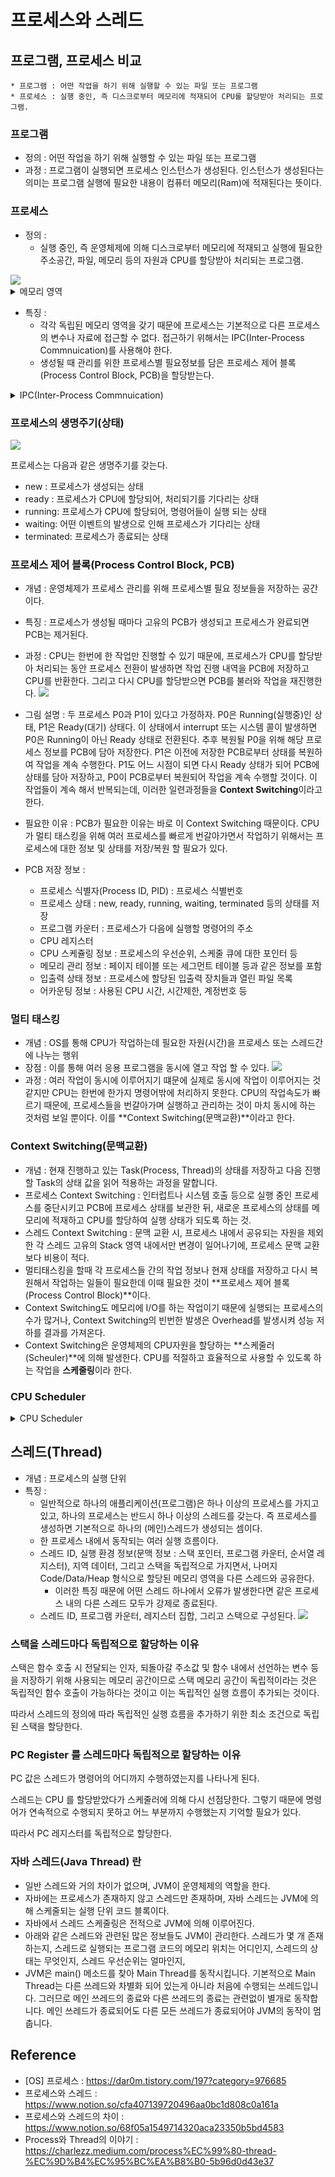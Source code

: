 # 프로세스와 스레드

## 프로그램, 프로세스 비교
```
* 프로그램 : 어떤 작업을 하기 위해 실행할 수 있는 파일 또는 프로그램
* 프로세스 : 실행 중인, 즉 디스크로부터 메모리에 적재되어 CPU를 할당받아 처리되는 프로그램. 
```
### 프로그램
- 정의 : 어떤 작업을 하기 위해 실행할 수 있는 파일 또는 프로그램
- 과정 : 프로그램이 실행되면 프로세스 인스턴스가 생성된다. 인스턴스가 생성된다는 의미는 프로그램 실행에 필요한 내용이 컴퓨터 메모리(Ram)에 적재된다는 뜻이다.

### 프로세스
- 정의 : 
	- 실행 중인, 즉 운영체제에 의해 디스크로부터 메모리에 적재되고 실행에 필요한 주소공간, 파일, 메모리 등의 자원과 CPU를 할당받아 처리되는 프로그램.
<img src="https://gmlwjd9405.github.io/images/os-process-and-thread/thread.png"/>

<details>
<summary>메모리 영역</summary>
<div markdown="1">       

**코드(Code) 영역:**

실행할 프로그램의 코드 및 매크로 상수가 기계어 형태로 저장되는 영역이다. CPU는 코드영역에 저장된 명령어를 하나씩 처리한다.

**데이터(Data) 영역:**

데이터 영역은 코드에서 선언한 전역 변수와 정적(static) 변수가 저장되는 영역이다. 데이터 영역은 프로그램의 시작과 함께 할당되어 종료될 때 소멸된다.

**스택(Stack) 영역:**

스택 영역은 함수 안에서 선언된 지역변수, 매개변수, 리턴값, 등이 저장되고 함수 호출시 기록하고 종료되면 제거한다.

스택이라는 자료구조 명칭에서도 알 수 있듯이 후위선출(LIFO) 메커니즘을 따른다.

흔히 재귀함수를 통해 너무 많은 함수를 호출하게 되는 경우 스택 영역이 초과하면서 Stack Overflow(스택오버플로우)에러가 발생한다.

**힙(Heap) 영역:**

힙 영역은 관리가 가능한 데이터 이외의 다른 형태의 데이터를 관리하기 위한 공간(Free Space)이다.

이 공간은 동적 메모리 할당 공간이므로 사용이 끝나면 운영체제가 쓸수 있도록 반납해야 한다. 프로그램이 실행하는 순간 프로그램이 사용할 메모리 크기를 고려하여 메모리의 할당이 이루어지는 데이터 또는 스택과 같은 정적 메모리 할당과는 대조적이다.

동적 메모리 할당은 어느 시점에 어느 정도의 공간을 할당할 수 있을지 정확히게 예측할 수 없으므로, 런타임에 확인가능하다.
</div>
</details>

- 특징 : 
	- 각각 독립된 메모리 영역을 갖기 때문에 프로세스는 기본적으로 다른 프로세스의 변수나 자료에 접근할 수 없다. 접근하기 위해서는 IPC(Inter-Process Commnuication)를 사용해야 한다.
	- 생성될 때 관리를 위한 프로세스별 필요정보를 담은 프로세스 제어 블록(Process Control Block, PCB)을 할당받는다.

<details>
<summary>IPC(Inter-Process Commnuication)</summary>
<div markdown="1">     
IPC란 운영체제 상에서 실행 중인 프로세스 간에 정보를 주고받는 것을 말한다.
  
IPC의 종류로는 파이프, 소켓, 공유메모리 등이 있다.

![](https://s3.us-west-2.amazonaws.com/secure.notion-static.com/33e9c891-6ffe-4340-bd67-8f6f921e83f7/Untitled.png?X-Amz-Algorithm=AWS4-HMAC-SHA256&X-Amz-Content-Sha256=UNSIGNED-PAYLOAD&X-Amz-Credential=AKIAT73L2G45EIPT3X45%2F20211123%2Fus-west-2%2Fs3%2Faws4_request&X-Amz-Date=20211123T062036Z&X-Amz-Expires=86400&X-Amz-Signature=43f254924f6ccdf535259a32b930a47ced1d41f7b12467125c665db6a3a491ec&X-Amz-SignedHeaders=host&response-content-disposition=filename%20%3D%22Untitled.png%22&x-id=GetObject)

</div>
</details>

### 프로세스의 생명주기(상태)
![](https://miro.medium.com/max/652/0*g5eqOhLlurGLIz_3.jpg)

프로세스는 다음과 같은 생명주기를 갖는다.

-   new : 프로세스가 생성되는 상태
-   ready : 프로세스가 CPU에 할당되어, 처리되기를 기다리는 상태
-   running: 프로세스가 CPU에 할당되어, 명령어들이 실행 되는 상태
-   waiting: 어떤 이벤트의 발생으로 인해 프로세스가 기다리는 상태
-   terminated: 프로세스가 종료되는 상태

### 프로세스 제어 블록(Process Control Block, PCB)

- 개념 : 운영체제가 프로세스 관리를 위해 프로세스별 필요 정보들을 저장하는 공간이다.
-  특징 : 프로세스가 생성될 때마다 고유의 PCB가 생성되고 프로세스가 완료되면 PCB는 제거된다.
-  과정 : CPU는 한번에 한 작업만 진행할 수 있기 때문에, 프로세스가 CPU를 할당받아 처리되는 동안 프로세스 전환이 발생하면 작업 진행 내역을 PCB에 저장하고 CPU를 반환한다. 그리고 다시 CPU를 할당받으면 PCB를 불러와 작업을 재진행한다.
![](https://s3.us-west-2.amazonaws.com/secure.notion-static.com/cef40ce1-803b-4e6c-9e2c-efcf16962761/Untitled.png?X-Amz-Algorithm=AWS4-HMAC-SHA256&X-Amz-Content-Sha256=UNSIGNED-PAYLOAD&X-Amz-Credential=AKIAT73L2G45EIPT3X45%2F20211123%2Fus-west-2%2Fs3%2Faws4_request&X-Amz-Date=20211123T062633Z&X-Amz-Expires=86400&X-Amz-Signature=019c412ef8a9242665cc983af94ab67c4e4b31bf6c2c84029d428f729244e8f3&X-Amz-SignedHeaders=host&response-content-disposition=filename%20%3D%22Untitled.png%22&x-id=GetObject)
- 그림 설명 : 두 프로세스 P0과 P1이 있다고 가정하자. P0은 Running(실행중)인 상태, P1은 Ready(대기) 상태다. 이 상태에서 interrupt 또는 시스템 콜이 발생하면 P0은 Running이 아닌 Ready 상태로 전환된다. 추후 복원될 P0을 위해 해당 프로세스 정보를 PCB에 담아 저장한다. P1은 이전에 저장한 PCB로부터 상태를 복원하여 작업을 계속 수행한다. P1도 어느 시점이 되면 다시 Ready 상태가 되어 PCB에 상태를 담아 저장하고, P0이 PCB로부터 복원되어 작업을 계속 수행할 것이다.
이 작업들이 계속 해서 반복되는데, 이러한 일련과정들을 **Context Switching**이라고 한다.
- 필요한 이유 : PCB가 필요한 이유는 바로 이 Context Switching 때문이다. CPU가 멀티 태스킹을 위해 여러 프로세스를 빠르게 번갈아가면서 작업하기 위해서는 프로세스에 대한 정보 및 상태를 저장/복원 할 필요가 있다.
- PCB 저장 정보 :

	-   프로세스 식별자(Process ID, PID) : 프로세스 식별번호
	-   프로세스 상태 : new, ready, running, waiting, terminated 등의 상태를 저장
	-   프로그램 카운터 : 프로세스가 다음에 실행할 명령어의 주소
	-   CPU 레지스터
	-   CPU 스케쥴링 정보 : 프로세스의 우선순위, 스케줄 큐에 대한 포인터 등
	-   메모리 관리 정보 : 페이지 테이블 또는 세그먼트 테이블 등과 같은 정보를 포함
	-   입출력 상태 정보 : 프로세스에 할당된 입출력 장치들과 열린 파일 목록
	-   어카운팅 정보 : 사용된 CPU 시간, 시간제한, 계정번호 등

### 멀티 태스킹
- 개념 : OS를 통해 CPU가 작업하는데 필요한 자원(시간)을 프로세스 또는 스레드간에 나누는 행위
- 장점 : 이를 통해 여러 응용 프로그램을 동시에 열고 작업 할 수 있다.
![](https://miro.medium.com/max/700/0*jvlxE7iwWWLvzxgo.png)
- 과정 : 여러 작업이 동시에 이루어지기 떄문에 실제로 동시에 작업이 이루어지는 것 같지만 CPU는 한번에 한가지 명령어밖에 처리하지 못한다. CPU의 작업속도가 빠르기 때문에, 프로세스들을 번갈아가며 실행하고 관리하는 것이 마치 동시에 하는 것처럼 보일 뿐이다. 이를 **Context Switching(문맥교환)**이라고 한다.

### Context Switching(문맥교환)
- 개념 : 현재 진행하고 있는 Task(Process, Thread)의 상태를 저장하고 다음 진행할 Task의 상태 값을 읽어 적용하는 과정을 말합니다.
- 프로세스 Context Switching : 인터럽트나 시스템 호출 등으로 실행 중인 프로세스를 중단시키고 PCB에 프로세스 상태를 보관한 뒤, 새로운 프로세스의 상태를 메모리에 적재하고 CPU를 할당하여 실행 상태가 되도록 하는 것. 
- 스레드 Context Switching : 문맥 교환 시, 프로세스 내에서 공유되는 자원을 제외한 각 스레드 고유의 Stack 영역 내에서만 변경이 일어나기에, 프로세스 문맥 교환보다 비용이 적다.
- 멀티태스킹을 할때 각 프로세스들 간의 작업 정보나 현재 상태를 저장하고 다시 복원해서 작업하는 일들이 필요한데 이때 필요한 것이 **프로세스 제어 블록(Process Control Block)**이다.
- Context Switching도 메모리에 I/O를 하는 작업이기 때문에 실행되는 프로세스의 수가 많거나, Context Switching의 빈번한 발생은 Overhead를 발생시켜 성능 저하를 결과를 가져온다.
- Context Switching은 운영체제의 CPU자원을 할당하는 **스케줄러(Scheuler)**에 의해 발생한다. CPU를 적절하고 효율적으로 사용할 수 있도록 하는 작업을 **스케줄링**이라 한다.

### CPU Scheduler

<details>
<summary>CPU Scheduler</summary>
<div markdown="1">    
스케줄러(Scheduler)는 레디 큐에 존재하는 프로세스들을 특정한 우선순위를 기반으로 CPU를 할당받게 해주는 역할을 한다. 스케줄링의 목적은 다음과 같이 3가지로 표현할 수 있다.

-   CPU를 최대한 활용하기
-   대기 시간을 최소화 하기
-   처리량을 최대화 하기

스케줄링은 멀티 태스킹 작업을 만들어내는 데에 있어서 핵심적인 개념이다.
</div>
</details>

## 스레드(Thread)
 - 개념 : 프로세스의 실행 단위
 - 특징 : 
	 - 일반적으로 하나의 애플리케이션(프로그램)은 하나 이상의 프로세스를 가지고 있고, 하나의 프로세스는 반드시 하나 이상의 스레드를 갖는다. 
	 즉 프로세스를 생성하면 기본적으로 하나의 (메인)스레드가 생성되는 셈이다.
	 - 한 프로세스 내에서 동작되는 여러 실행 흐름이다.
	 - 스레드 ID, 실행 환경 정보(문맥 정보 : 스택 포인터, 프로그램 카운터, 순서열 레지스터), 지역 데이터, 그리고 스택을 독립적으로 가지면서,  나머지 Code/Data/Heap 형식으로 할당된 메모리 영역을 다른 스레드와 공유한다.
		 - 이러한 특징 때문에 어떤 스레드 하나에서 오류가 발생한다면 같은 프로세스 내의 다른 스레드 모두가 강제로 종료된다.
	 - 스레드 ID, 프로그램 카운터, 레지스터 집합, 그리고 스택으로 구성된다.
	 ![](https://miro.medium.com/max/700/0*39Jqwl1DcgCaTEGr.png)

### **스택을 스레드마다 독립적으로 할당하는 이유**

스택은 함수 호출 시 전달되는 인자, 되돌아갈 주소값 및 함수 내에서 선언하는 변수 등을 저장하기 위해 사용되는 메모리 공간이므로 스택 메모리 공간이 독립적이라는 것은 독립적인 함수 호출이 가능하다는 것이고 이는 독립적인 실행 흐름이 추가되는 것이다.

따라서 스레드의 정의에 따라 독립적인 실행 흐름을 추가하기 위한 최소 조건으로 독립된 스택을 할당한다.

### **PC Register 를 스레드마다 독립적으로 할당하는 이유**

PC 값은 스레드가 명령어의 어디까지 수행하였는지를 나타나게 된다.

스레드는 CPU 를 할당받았다가 스케줄러에 의해 다시 선점당한다. 그렇기 때문에 명령어가 연속적으로 수행되지 못하고 어느 부분까지 수행했는지 기억할 필요가 있다.

따라서 PC 레지스터를 독립적으로 할당한다.

### 자바 스레드(Java Thread) 란

-   일반 스레드와 거의 차이가 없으며, JVM이 운영체제의 역할을 한다.
-   자바에는 프로세스가 존재하지 않고 스레드만 존재하며, 자바 스레드는 JVM에 의해 스케줄되는 실행 단위 코드 블록이다.
-   자바에서 스레드 스케줄링은 전적으로 JVM에 의해 이루어진다.
-   아래와 같은 스레드와 관련된 많은 정보들도 JVM이 관리한다. 스레드가 몇 개 존재하는지, 스레드로 실행되는 프로그램 코드의 메모리 위치는 어디인지, 스레드의 상태는 무엇인지, 스레드 우선순위는 얼마인지,
-   JVM은 main() 메소드를 찾아 Main Thread를 동작시킵니다. 기본적으로 Main Thread는 다른 쓰레드와 차별화 되어 있는게 아니라 처음에 수행되는 쓰레드입니다. 그러므로 메인 쓰레드의 종료와 다른 쓰레드의 종료는 관련없이 별개로 동작합니다. 메인 쓰레드가 종료되어도 다른 모든 쓰레드가 종료되어야 JVM의 동작이 멈춥니다.


## Reference
- [OS] 프로세스 : https://dar0m.tistory.com/197?category=976685
- 프로세스와 스레드 : https://www.notion.so/cfa407139720496aa0bc1d808c0a161a
- 프로세스와 스레드의 차이 : https://www.notion.so/68f05a1549714320aca23350b5bd4583
- Process와 Thread의 이야기 : https://charlezz.medium.com/process%EC%99%80-thread-%EC%9D%B4%EC%95%BC%EA%B8%B0-5b96d0d43e37